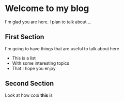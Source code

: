 # Welcome to my blog

I'm glad you are here. I plan to talk about ...

## First Section

I'm going to have things that are useful to talk about here

* This is a list
* With some interesting topics
* That I hope you enjoy

## Second Section

Look at how *cool* **this** is
